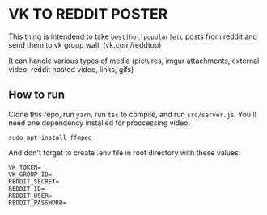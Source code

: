 # VK TO REDDIT POSTER

This thing is intendend to take `best|hot|popular|etc` posts from reddit and send them to vk group wall. (vk.com/reddtop)

It can handle various types of media (pictures, imgur attachments, external video, reddit hosted video, links, gifs)

## How to run

Clone this repo, run `yarn`, run `tsc` to compile, and run `src/server.js`. You'll need one dependency installed for proccessing video:

`sudo apt install ffmpeg`

And don't forget to create .env file in root directory with these values:

```
VK_TOKEN=
VK_GROUP_ID=
REDDIT_SECRET=
REDDIT_ID=
REDDIT_USER=
REDDIT_PASSWORD=
```
